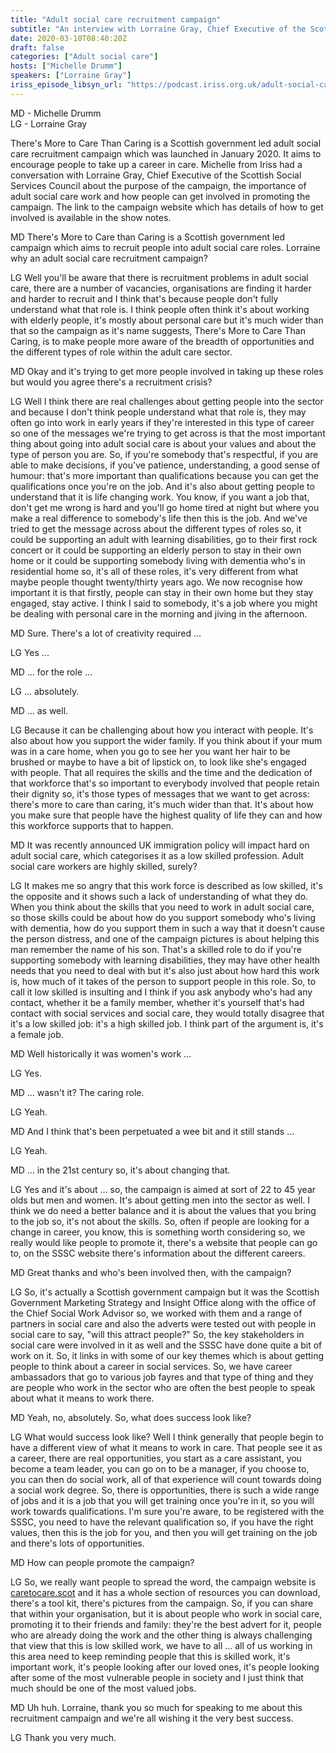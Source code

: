 ```yaml
---
title: "Adult social care recruitment campaign"
subtitle: "An interview with Lorraine Gray, Chief Executive of the Scottish Social Services Council."
date: 2020-03-10T08:40:20Z
draft: false
categories: ["Adult social care"]
hosts: ["Michelle Drumm"]
speakers: ["Lorraine Gray"]
iriss_episode_libsyn_url: "https://podcast.iriss.org.uk/adult-social-care-recruitment-campaign"
---
```

MD - Michelle Drumm  
LG - Lorraine Gray

There's More to Care Than Caring is a Scottish government led adult social care recruitment campaign which was launched in January 2020. It aims to encourage people to take up a career in care.  Michelle from Iriss had a conversation with Lorraine Gray, Chief Executive of the Scottish Social Services Council about the purpose of the campaign, the importance of adult social care work and how people can get involved in promoting the campaign. The link to the campaign website which has details of how to get involved is available in the show notes.

MD There's More to Care than Caring is a Scottish government led campaign which aims to recruit people into adult social care roles. Lorraine why an adult social care recruitment campaign?

LG Well you'll be aware that there is recruitment problems in adult social care, there are a number of vacancies, organisations are finding it harder and harder to recruit and I think that's because people don't fully understand what that role is. I think people often think it's about working with elderly people, it's mostly about personal care but it's much wider than that so the campaign as it's name suggests, There's More to Care Than Caring, is to make people more aware of the breadth of opportunities and the different types of role within the adult care sector.

MD Okay and it's trying to get more people involved in taking up these roles but would you agree there's a recruitment crisis?

LG Well I think there are real challenges about getting people into the sector and because I don't think people understand what that role is, they may often go into work in early years if they're interested in this type of career so one of the messages we're trying to get across is that the most important thing about going into adult social care is about your values and about the type of person you are. So, if you're somebody that's respectful, if you are able to make decisions, if you've patience, understanding, a good sense of humour: that's more important than qualifications because you can get the qualifications once you're on the job. And it's also about getting people to understand that it is life changing work. You know, if you want a job that, don't get me wrong is hard and you'll go home tired at night but where you make a real difference to somebody's life then this is the job. And we've tried to get the message across about the different types of roles so, it could be supporting an adult with learning disabilities, go to their first rock concert or it could be supporting an elderly person to stay in their own home or it could be supporting somebody living with dementia who's in residential home so, it's all of these roles, it's very different from what maybe people thought twenty/thirty years ago. We now recognise how important it is that firstly, people can stay in their own home but they stay engaged, stay active. I think I said to somebody, it's a job where you might be dealing with personal care in the morning and jiving in the afternoon.  

MD Sure.  There's a lot of creativity required ...

LG Yes ...

MD ... for the role ...

LG ... absolutely.

MD ... as well.

LG Because it can be challenging about how you interact with people. It's also about how you support the wider family. If you think about if your mum was in a care home, when you go to see her you want her hair to be brushed or maybe to have a bit of lipstick on, to look like she's engaged with people. That all requires the skills and the time and the dedication of that workforce that's so important to everybody involved that people retain their dignity so, it's those types of messages that we want to get across: there's more to care than caring, it's much wider than that. It's about how you make sure that people have the highest quality of life they can and how this workforce supports that to happen.

MD It was recently announced UK immigration policy will impact hard on adult social care, which categorises it as a low skilled profession. Adult social care workers are highly skilled, surely?

LG It makes me so angry that this work force is described as low skilled, it's the opposite and it shows such a lack of understanding of what they do. When you think about the skills that you need to work in adult social care, so those skills could be about how do you support somebody who's living with dementia, how do you support them in such a way that it doesn't cause the person distress, and one of the campaign pictures is about helping this man remember the name of his son. That's a skilled role to do if you're supporting somebody with learning disabilities, they may have other health needs that you need to deal with but it's also just about how hard this work is, how much of it takes of the person to support people in this role. So, to call it low skilled is insulting and I think if you ask anybody who's had any contact, whether it be a family member, whether it's yourself that's had contact with social services and social care, they would totally disagree that it's a low skilled job: it's a high skilled job. I think part of the argument is, it's a female job.

MD Well historically it was women's work ...

LG Yes.

MD ... wasn't it?  The caring role.

LG Yeah.

MD And I think that's been perpetuated a wee bit and it still stands ...

LG Yeah.

MD ... in the 21st century so, it's about changing that.

LG Yes and it's about ... so, the campaign is aimed at sort of 22 to 45 year olds but men and women. It's about getting men into the sector as well.  I think we do need a better balance and it is about the values that you bring to the job so, it's not about the skills. So, often if people are looking for a change in career, you know, this is something worth considering so, we really would like people to promote it, there's a website that people can go to, on the SSSC website there's information about the different careers.

MD Great thanks and who's been involved then, with the campaign?
 
LG So, it's actually a Scottish government campaign but it was the Scottish Government Marketing Strategy and Insight Office along with the office of the Chief Social Work Advisor so, we worked with them and a range of partners in social care and also the adverts were tested out with people in social care to say, "will this attract people?" So, the key stakeholders in social care were involved in it as well and the SSSC have done quite a bit of work on it. So, it links in with some of our key themes which is about getting people to think about a career in social services. So, we have career ambassadors that go to various job fayres and that type of thing and they are people who work in the sector who are often the best people to speak about what it means to work there.

MD Yeah, no, absolutely.  So, what does success look like?

LG What would success look like? Well I think generally that people begin to have a different view of what it means to work in care. That people see it as a career, there are real opportunities, you start as a care assistant, you become a team leader, you can go on to be a manager, if you choose to, you can then do social work, all of that experience will count towards doing a social work degree. So, there is opportunities, there is such a wide range of jobs and it is a job that you will get training once you're in it, so you will work towards qualifications. I'm sure you're aware, to be registered with the SSSC, you need to have the relevant qualification so, if you have the right values, then this is the job for you, and then you will get training on the job and there's lots of opportunities.

MD How can people promote the campaign?

LG So, we really want people to spread the word, the campaign website is [caretocare.scot](https://caretocare.scot/) and it has a whole section of resources you can download, there's a tool kit, there's pictures from the campaign. So, if you can share that within your organisation, but it is about people who work in social care, promoting it to their friends and family: they're the best advert for it, people who are already doing the work and the other thing is always challenging that view that this is low skilled work, we have to all ... all of us working in this area need to keep reminding people that this is skilled work, it's important work, it's people looking after our loved ones, it's people looking after some of the most vulnerable people in society and I just think that much should be one of the most valued jobs.

MD Uh huh.  Lorraine, thank you so much for speaking to me about this recruitment campaign and we're all wishing it the very best success.

LG Thank you very much.